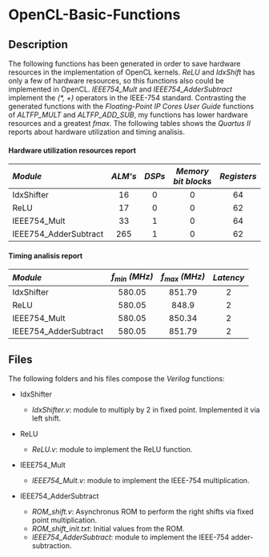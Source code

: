 # OpenCL-Basic-Functions

## Description

The following functions has been generated in order to save hardware resources in the implementation of OpenCL kernels. *ReLU* and *IdxShift* has only a few of hardware resources, so this functions also could be implemented in OpenCL. *IEEE754_Mult* and *IEEE754_AdderSubtract* implement the *(\*, +)* operators in the IEEE-754 standard. Contrasting the generated functions with the *Floating-Point IP Cores User Guide* functions of *ALTFP_MULT* and *ALTFP_ADD_SUB*, my functions has lower hardware resources and a greatest *fmax*. The following tables shows the *Quartus II* reports about hardware utilization and timing analisis.

#### Hardware utilization resources report

|*Module*             | *ALM's* |*DSPs*|*Memory bit blocks*|*Registers*|
|:--------------------|:-------:|:----:|:-----------------:|:---------:|
|IdxShifter           |   16    |   0  |         0         |    64     |
|ReLU                 |   17    |   0  |         0         |    62     |
|IEEE754_Mult         |   33    |   1  |         0         |    64     |
|IEEE754_AdderSubtract|   265   |   1  |         0         |    62     |

#### Timing analisis report

|*Module*| *f<sub>min</sub> (MHz)* |*f<sub>max</sub> (MHz)*| *Latency*  |
|:--------------------|:------:|:-------:|:--:|
|IdxShifter           | 580.05 | 851.79  | 2  |
|ReLU                 | 580.05 | 848.9   | 2  |
|IEEE754_Mult         | 580.05 | 850.34  | 2  |
|IEEE754_AdderSubtract| 580.05 | 851.79  | 2  |

## Files

The following folders and his files compose the *Verilog* functions:
- IdxShifter

  - *IdxShifter.v*: module to multiply by 2 in fixed point. Implemented it via left shift.
  
- ReLU 

  - *ReLU.v*: module to implement the ReLU function.

- IEEE754_Mult

  - *IEEE754_Mult.v*: module to implement the IEEE-754 multiplication.
 
- IEEE754_AdderSubtract

  - *ROM_shift.v*: Asynchronus ROM to perform the right shifts via fixed point multiplication.
  - *ROM_shift_init.txt*: Initial values from the ROM.
  - *IEEE754_AdderSubtract*: module to implement the IEEE-754 adder-subtraction.
